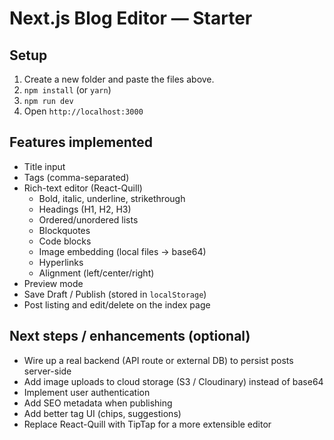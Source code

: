 # Next.js Blog Editor — Starter

## Setup

1. Create a new folder and paste the files above.
2. `npm install` (or `yarn`)
3. `npm run dev`
4. Open `http://localhost:3000`

## Features implemented
- Title input
- Tags (comma-separated)
- Rich-text editor (React-Quill)
  - Bold, italic, underline, strikethrough
  - Headings (H1, H2, H3)
  - Ordered/unordered lists
  - Blockquotes
  - Code blocks
  - Image embedding (local files -> base64)
  - Hyperlinks
  - Alignment (left/center/right)
- Preview mode
- Save Draft / Publish (stored in `localStorage`)
- Post listing and edit/delete on the index page

## Next steps / enhancements (optional)
- Wire up a real backend (API route or external DB) to persist posts server-side
- Add image uploads to cloud storage (S3 / Cloudinary) instead of base64
- Implement user authentication
- Add SEO metadata when publishing
- Add better tag UI (chips, suggestions)
- Replace React-Quill with TipTap for a more extensible editor
